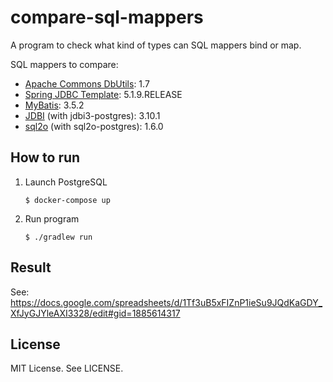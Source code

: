 # compare-sql-mappers

A program to check what kind of types can SQL mappers bind or map.

SQL mappers to compare:

- [Apache Commons DbUtils](https://commons.apache.org/proper/commons-dbutils): 1.7
- [Spring JDBC Template](https://docs.spring.io/spring-framework/docs/current/spring-framework-reference/data-access.html): 5.1.9.RELEASE
- [MyBatis](https://mybatis.org/mybatis-3/ja/index.html): 3.5.2
- [JDBI](http://jdbi.org/) (with jdbi3-postgres): 3.10.1
- [sql2o](https://www.sql2o.org/) (with sql2o-postgres): 1.6.0

## How to run

1. Launch PostgreSQL
   ```
   $ docker-compose up
   ```
2. Run program
   ```
   $ ./gradlew run
   ```

## Result

See: https://docs.google.com/spreadsheets/d/1Tf3uB5xFIZnP1ieSu9JQdKaGDY_XfJyGJYleAXI3328/edit#gid=1885614317

## License

MIT License. See LICENSE.

